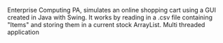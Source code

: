 Enterprise Computing PA, simulates an online shopping cart using a GUI created in Java with Swing.
It works by reading in a .csv file containing "Items" and storing them in a current stock ArrayList.
Multi threaded application
